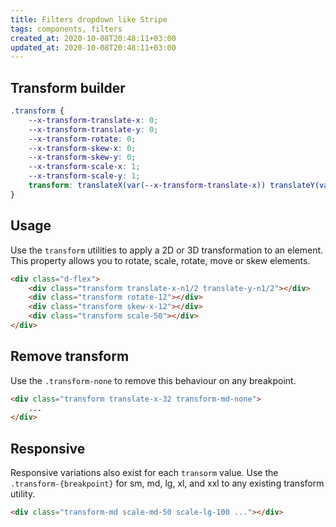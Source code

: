 ```yaml
---
title: Filters dropdown like Stripe
tags: components, filters
created_at: 2020-10-08T20:48:11+03:00
updated_at: 2020-10-08T20:48:11+03:00
---
```


## Transform builder

```css
.transform {
    --x-transform-translate-x: 0;
    --x-transform-translate-y: 0;
    --x-transform-rotate: 0;
    --x-transform-skew-x: 0;
    --x-transform-skew-y: 0;
    --x-transform-scale-x: 1;
    --x-transform-scale-y: 1;
    transform: translateX(var(--x-transform-translate-x)) translateY(var(--x-transform-translate-y)) rotate(var(--x-transform-rotate)) skewX(var(--x-transform-skew-x)) skewY(var(--x-transform-skew-y)) scaleX(var(--x-transform-scale-x)) scaleY(var(--x-transform-scale-y));
}
```

## Usage

Use the `transform` utilities to apply a 2D or 3D transformation to an element. This property allows you to rotate, scale, rotate, move or skew elements.

<div class="snippet-example bg-surface-secondary rounded p-16">
    <div class="d-flex gap-16">
        <div class="bg-soft-primary p-3 rounded d-flex align-items-center justify-content-center">
            <div class="bg-primary transform translate-x-n1/2 translate-y-n1/2 w-20 h-20 rounded"></div>
        </div>
        <div class="bg-soft-tertiary p-3 rounded d-flex align-items-center justify-content-center">
            <div class="bg-tertiary transform rotate-12 w-20 h-20 rounded"></div>
        </div>
        <div class="bg-soft-warning p-3 rounded d-flex align-items-center justify-content-center">
            <div class="bg-warning transform skew-x-12 w-20 h-20 rounded"></div>
        </div>
        <div class="bg-soft-success p-3 rounded d-flex align-items-center justify-content-center">
            <div class="bg-success transform scale-50 w-20 h-20 rounded"></div>
        </div>
    </div>
</div>

```html
<div class="d-flex">
    <div class="transform translate-x-n1/2 translate-y-n1/2"></div>
    <div class="transform rotate-12"></div>
    <div class="transform skew-x-12"></div>
    <div class="transform scale-50"></div>
</div>
```

## Remove transform

Use the `.transform-none` to remove this behaviour on any breakpoint.

```html
<div class="transform translate-x-32 transform-md-none">
    ...
</div>
```

## Responsive

Responsive variations also exist for each `transorm` value. Use the `.transform-{breakpoint}` for sm, md, lg, xl, and xxl to any existing transform utility.

```html
<div class="transform-md scale-md-50 scale-lg-100 ..."></div>
```
